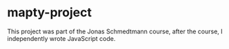 # mapty-project

This project was part of the Jonas Schmedtmann course, after the course, I independently wrote JavaScript code.
